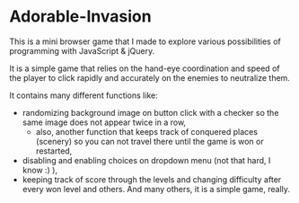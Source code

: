 # Adorable-Invasion
This is a mini browser game that I made to explore various possibilities of programming with JavaScript & jQuery.

It is a simple game that relies on the hand-eye coordination and speed of the player to click rapidly and accurately on the enemies to neutralize them. 

It contains many different functions like:
  - randomizing background image on button click with a checker so the same image does not appear twice in a row,
    - also, another function that keeps track of conquered places (scenery) so you can not travel there until the game is won or restarted,
  - disabling and enabling choices on dropdown menu (not that hard, I know :) ),
  - keeping track of score through the levels and changing difficulty after every won level
and others. 
And many others, it is a simple game, really.
